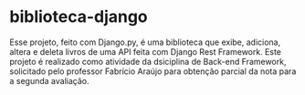 # biblioteca-django
Esse projeto, feito com Django.py, é uma biblioteca que exibe, adiciona, altera e deleta livros de uma API feita com Django Rest Framework. Este projeto é realizado como atividade da dsiciplina de Back-end Framework, solicitado pelo professor Fabrício Araújo para obtenção parcial da nota para a segunda avaliação.
